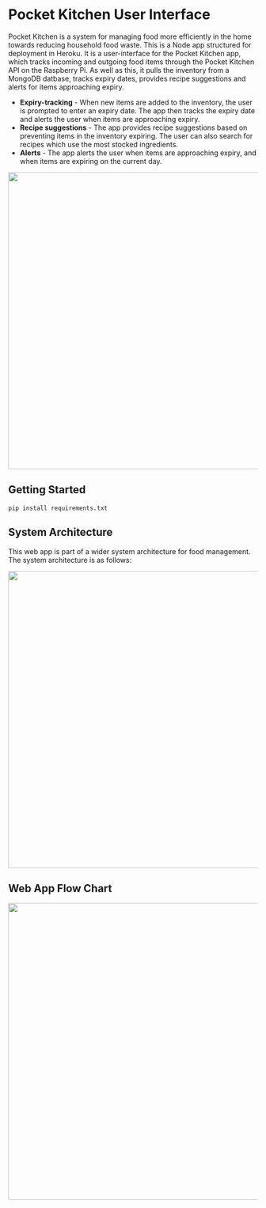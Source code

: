 # Pocket Kitchen User Interface
Pocket Kitchen is a system for managing food more efficiently in the home towards reducing household food waste. This is a Node app structured for deployment in Heroku. It is a user-interface for the Pocket Kitchen app, which tracks incoming and outgoing food items through the Pocket Kitchen API on the Raspberry Pi. As well as this, it pulls the inventory from a MongoDB datbase, tracks expiry dates, provides recipe suggestions and alerts for items approaching expiry.

- **Expiry-tracking** - When new items are added to the inventory, the user is prompted to enter an expiry date. The app then tracks the expiry date and alerts the user when items are approaching expiry.
- **Recipe suggestions** - The app provides recipe suggestions based on preventing items in the inventory expiring. The user can also search for recipes which use the most stocked ingredients.
- **Alerts** - The app alerts the user when items are approaching expiry, and when items are expiring on the current day.

<img src="https://github.com/myPocketKitchen/PocketKitchen-UI/assets/79009541/855fffe5-ccd8-48fe-bdfe-14abad1ec639" height=600>

## Getting Started
 
```
pip install requirements.txt
```

## System Architecture
This web app is part of a wider system architecture for food management. The system architecture is as follows:

<img src="https://github.com/myPocketKitchen/PocketKitchen-UI/assets/79009541/1eecd4f5-cc4a-472c-8150-cf24275b39f9" width=600>

## Web App Flow Chart

<img src="https://github.com/mimireyburn/LLMyWeather/assets/79009541/ff5e79e3-06a6-47bd-a45f-6c68bfd9cc1b" height=600>


